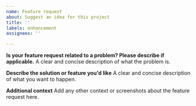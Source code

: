 ```yaml
---
name: Feature request
about: Suggest an idea for this project
title: ''
labels: enhancement
assignees: ''

---
```


**Is your feature request related to a problem? Please describe if applicable.**
A clear and concise description of what the problem is. 

**Describe the solution or feature you'd like**
A clear and concise description of what you want to happen.

**Additional context**
Add any other context or screenshots about the feature request here.
